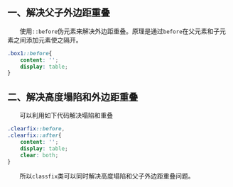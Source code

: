 ## 一、解决父子外边距重叠
&nbsp;&nbsp;&nbsp;&nbsp;&nbsp;&nbsp;&nbsp;使用`::before`伪元素来解决外边距重叠。原理是通过`before`在父元素和子元素之间添加元素使之隔开。
```css
.box1::before{
    content: '';
    display: table;
}
```
## 二、解决高度塌陷和外边距重叠
&nbsp;&nbsp;&nbsp;&nbsp;&nbsp;&nbsp;&nbsp;可以利用如下代码解决塌陷和重叠
```css
.clearfix::before,
.clearfix::after{
    content: '';
    display: table;
    clear: both;
}
```
&nbsp;&nbsp;&nbsp;&nbsp;&nbsp;&nbsp;&nbsp;所以`classfix`类可以同时解决高度塌陷和父子外边距重叠问题。